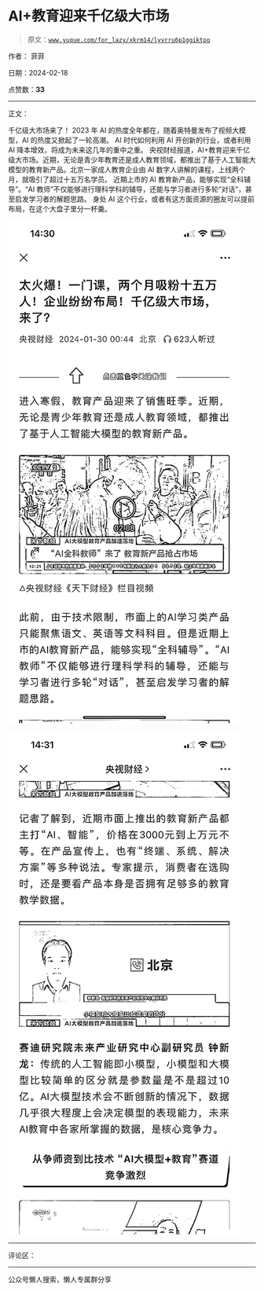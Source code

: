 # AI+教育迎来千亿级大市场

> 原文：[`www.yuque.com/for_lazy/xkrm14/lyvrru6p1ggiktpo`](https://www.yuque.com/for_lazy/xkrm14/lyvrru6p1ggiktpo)

作者： 菲菲

日期：2024-02-18

点赞数：**33**

* * *

正文：

千亿级大市场来了！ 2023 年 AI 的热度全年都在，随着奥特曼发布了视频大模型，AI 的热度又掀起了一轮高潮。
AI 时代如何利用 AI 开创新的行业，或者利用 AI 降本增效，将成为未来这几年的重中之重。
央视财经报道，AI+教育迎来千亿级大市场。近期，无论是青少年教育还是成人教育领域，都推出了基于人工智能大模型的教育新产品。北京一家成人教育企业由 AI 数字人讲解的课程，上线两个月，就吸引了超过十五万名学员。
近期上市的 AI 教育新产品，能够实现“全科辅导”。“AI 教师”不仅能够进行理科学科的辅导，还能与学习者进行多轮“对话”，甚至启发学习者的解题思路。
身处 AI 这个行业，或者有这方面资源的圈友可以提前布局，在这个大盘子里分一杯羹。

![](img/50ad2db6d147f60e1ec2d71195ec5408.png)

![](img/04911a24a69c604ccf2e0fa18e3b6a5c.png)

* * *

评论区：

* * *

公众号懒人搜索，懒人专属群分享
